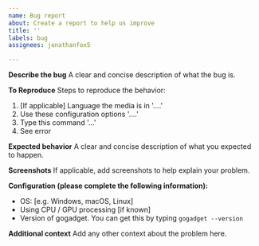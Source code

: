 ```yaml
---
name: Bug report
about: Create a report to help us improve
title: ''
labels: bug
assignees: jonathanfox5

---
```


**Describe the bug**
A clear and concise description of what the bug is.

**To Reproduce**
Steps to reproduce the behavior:
1. [If applicable] Language the media is in '....'
2. Use these configuration options '....'
3. Type this command  '...'
4. See error

**Expected behavior**
A clear and concise description of what you expected to happen.

**Screenshots**
If applicable, add screenshots to help explain your problem.

**Configuration (please complete the following information):**
 - OS: [e.g. Windows, macOS, Linux]
 - Using CPU / GPU processing [if known]
 - Version of gogadget. You can get this by typing `gogadget --version`

**Additional context**
Add any other context about the problem here.
